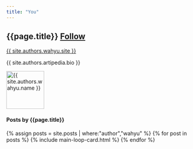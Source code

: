 ```yaml
---
title: "You"
---
```


<div class="align-items-center mb-5">
    <div class="col-md-9">
        <h2 class="font-weight-bold">{{page.title}}  <span class="ml-3 small btn btn-outline-success btn-sm btn-round"><a href="https://twitter.com/{{ site.authors.wahyu.twitter }}">Follow</a></span>
                    </h2>
        <p><a href="{{ site.authors.wahyu.site }}">{{ site.authors.wahyu.site }}</a></p>
        <p class="excerpt">{{ site.authors.artipedia.bio }}</p>
    </div>
    <div class="col-md-3 text-right">
        <img alt="{{ site.authors.wahyu.name }}" src="{{site.url}}{{ site.authors.wahyu.avatar }}" class="rounded-circle" height="100" width="100">
    </div>
</div>
<h4 class="font-weight-bold spanborder"><span>Posts by {{page.title}}</span></h4> {% assign posts = site.posts | where:"author","wahyu" %} {% for post in posts %} {% include main-loop-card.html %} {% endfor %}
